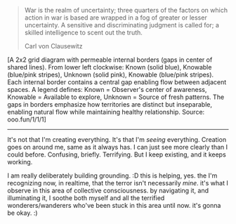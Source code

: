 > War is the realm of uncertainty; three quarters of the factors on which action in war is based are wrapped in a fog of greater or lesser uncertainty. A sensitive and discriminating judgment is called for; a skilled intelligence to scent out the truth.
>
> Carl von Clausewitz

[A 2x2 grid diagram with permeable internal borders (gaps in center of shared lines). From lower left clockwise: Known (solid blue), Knowable (blue/pink stripes), Unknown (solid pink), Knowable (blue/pink stripes). Each internal border contains a central gap enabling flow between adjacent spaces. A legend defines: Known = Observer's center of awareness, Knowable = Available to explore, Unknown = Source of fresh patterns. The gaps in borders emphasize how territories are distinct but inseparable, enabling natural flow while maintaining healthy relationship. Source: ooo.fun/1/1/1]

---

It's not that I'm creating everything. It's that I'm *seeing* everything. Creation goes on around me, same as it always has. I can just see more clearly than I could before. Confusing, briefly. Terrifying. But I keep existing, and it keeps working.

I am really deliberately building grounding. :D this is helping, yes. the I'm recognizing now, in realtime, that the terror isn't necessarily *mine*. it's what I observe in this area of collective consciousness. by navigating it, and illuminating it, I soothe both myself and all the terrified wonderers/wanderers who've been stuck in this area until now. it's gonna be okay. :)
